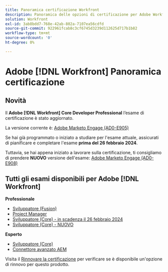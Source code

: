 ```yaml
---
title: Panoramica certificazione Workfront
description: Panoramica delle opzioni di certificazione per Adobe Workfront
solution: Workfront
exl-id: 3ab8bdd7-768e-42ab-802a-7107ea56cdfd
source-git-commit: 922961fcab8c3cf6745d3239d112625d717b1b82
workflow-type: tm+mt
source-wordcount: '0'
ht-degree: 0%

---
```


# Adobe [!DNL Workfront] Panoramica certificazione

## Novità

Il **Adobe [!DNL Workfront] Core Developer Professional** l’esame di certificazione è stato aggiornato.

La versione corrente è: [Adobe Marketo Engage (AD0-E905)](/help/certifications/aw/aw-core-p-developer.md)

Se hai già programmato o iniziato a studiare per l&#39;esame attuale, assicurati di pianificare e completare l&#39;esame **prima del 26 febbraio 2024**.

Tuttavia, se hai appena iniziato a lavorare sulla certificazione, ti consigliamo di prendere **NUOVO** versione dell&#39;esame: [Adobe Marketo Engage (AD0-E908)](/help/certifications/aw/aw-core-p-developer-23-12.md)

## Tutti gli esami disponibili per Adobe [!DNL Workfront]

**Professionale**

* [Sviluppatore (Fusion)](/help/certifications/aw/aw-fusion-p-developer.md) <!--AD0-E902-->
* [Project Manager](/help/certifications/aw/aw-p-project-manager.md) <!--AD0-E903-->
* [Sviluppatore (Core) - in scadenza il 26 febbraio 2024](/help/certifications/aw/aw-core-p-developer.md) <!--AD0-E905-->
* [Sviluppatore (Core) - NUOVO](/help/certifications/aw/aw-core-p-developer-23-12.md) <!--AD0-E908-->

**Esperto**

* [Sviluppatore (Core)](/help/certifications/aw/aw-core-e-developer-23-08.md) <!--AD0-E907-->
* [Connettore avanzato AEM](/help/certifications/aw/aw-aem-e-connector.md) <!--AD0-E906-->

Visita il [Rinnovare la certificazione](/help/certifications/renew.md) per verificare se è disponibile un&#39;opzione di rinnovo per questo prodotto.
